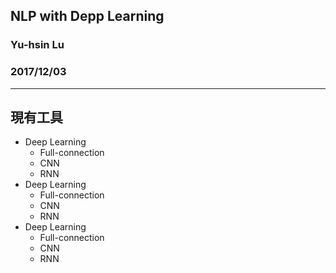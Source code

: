 ## NLP with Depp Learning
### Yu-hsin Lu
### 2017/12/03

---

## 現有工具
* Deep Learning
  * Full-connection
  * CNN
  * RNN
* Deep Learning
  * Full-connection
  * CNN
  * RNN
* Deep Learning
  * Full-connection
  * CNN
  * RNN
